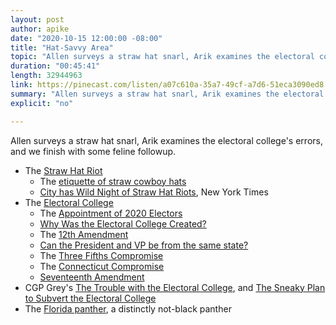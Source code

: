 ```yaml
---
layout: post
author: apike
date: "2020-10-15 12:00:00 -08:00"
title: "Hat-Savvy Area"
topic: "Allen surveys a straw hat snarl, Arik examines the electoral college's errors, and we finish with some feline followup."
duration: "00:45:41"
length: 32944963
link: https://pinecast.com/listen/a07c610a-35a7-49cf-a7d6-51eca3090ed8.mp3
summary: "Allen surveys a straw hat snarl, Arik examines the electoral college's errors, and we finish with some feline followup."
explicit: "no"

---
```


Allen surveys a straw hat snarl, Arik examines the electoral college's errors, and we finish with some feline followup.

- The [Straw Hat Riot](https://en.wikipedia.org/wiki/Straw_Hat_Riot)
  - The [etiquette of straw cowboy hats](https://bernardhats.com/all-about-hats/cowboy-hat-etiquette/)
  - [City has Wild Night of Straw Hat Riots](https://www.nytimes.com/1922/09/16/archives/city-has-wild-night-of-straw-hat-riots-gangs-of-young-hoodlums-with.html), New York Times
- The [Electoral College](https://en.wikipedia.org/wiki/United_States_Electoral_College)
  - The [Appointment of 2020 Electors](http://www.thegreenpapers.com/G20/EC-Appointed.phtml)
  - [Why Was the Electoral College Created?](https://www.history.com/news/electoral-college-founding-fathers-constitutional-convention)
  - The [12th Amendment](https://en.wikipedia.org/wiki/Twelfth_Amendment_to_the_United_States_Constitution)
  - [Can the President and VP be from the same state?](https://www.history.com/news/can-the-president-and-vice-president-be-from-the-same-state)
  - The [Three Fifths Compromise](https://en.wikipedia.org/wiki/Three-Fifths_Compromise)
  - The [Connecticut Compromise](https://en.wikipedia.org/wiki/Connecticut_Compromise)
  - [Seventeenth Amendment](https://en.wikipedia.org/wiki/Seventeenth_Amendment_to_the_United_States_Constitution)
- CGP Grey's [The Trouble with the Electoral College](https://www.youtube.com/watch?v=7wC42HgLA4k), and [The Sneaky Plan to Subvert the Electoral College](https://www.youtube.com/watch?v=tUX-frlNBJY)
- The [Florida panther](https://en.wikipedia.org/wiki/Florida_panther), a distinctly not-black panther
